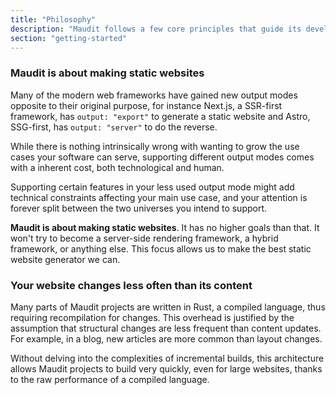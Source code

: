 ```yaml
---
title: "Philosophy"
description: "Maudit follows a few core principles that guide its development and design"
section: "getting-started"
---
```


### Maudit is about making static websites

Many of the modern web frameworks have gained new output modes opposite to their original purpose, for instance Next.js, a SSR-first framework, has `output: "export"` to generate a static website and Astro, SSG-first, has `output: "server"` to do the reverse.

While there is nothing intrinsically wrong with wanting to grow the use cases your software can serve, supporting different output modes comes with a inherent cost, both technological and human.

Supporting certain features in your less used output mode might add technical constraints affecting your main use case, and your attention is forever split between the two universes you intend to support.

**Maudit is about making static websites**. It has no higher goals than that. It won't try to become a server-side rendering framework, a hybrid framework, or anything else. This focus allows us to make the best static website generator we can.

### Your website changes less often than its content

Many parts of Maudit projects are written in Rust, a compiled language, thus requiring recompilation for changes. This overhead is justified by the assumption that structural changes are less frequent than content updates. For example, in a blog, new articles are more common than layout changes.

Without delving into the complexities of incremental builds, this architecture allows Maudit projects to build very quickly, even for large websites, thanks to the raw performance of a compiled language.
